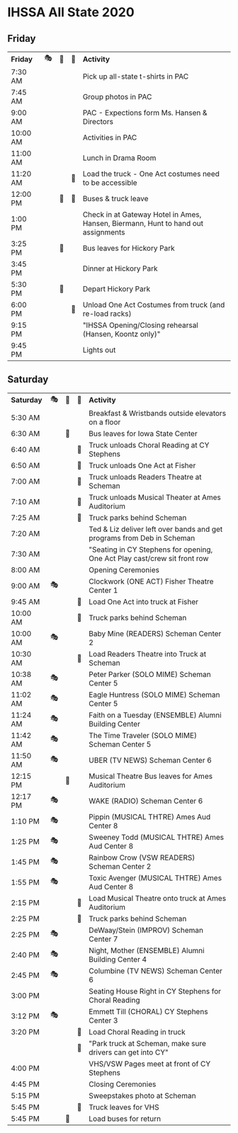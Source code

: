 # IHSSA All State 2020

## Friday

|                                                 |    |    |    |                                                         | 
|-------------------------------------------------|----|----|----|---------------------------------------------------------| 
| **Friday**                                      | 🎭 | 🚌 | 🚛 | **Activity**                                            | 
| 7:30 AM                                         |    |    |    | Pick up all-state t-shirts in PAC                       | 
| 7:45 AM                                         |    |    |    | Group photos in PAC                                     | 
| 9:00 AM                                         |    |    |    | PAC - Expections form Ms. Hansen & Directors            | 
| 10:00 AM                                        |    |    |    | Activities in PAC                                       | 
| 11:00 AM                                        |    |    |    | Lunch in Drama Room                                     | 
| 11:20 AM                                        |    |    | 🚛 | Load the truck - One Act costumes need to be accessible | 
| 12:00 PM                                        |    | 🚌 | 🚛 | Buses & truck leave                                     | 
| 1:00 PM                                         |    |    |    | Check in at Gateway Hotel in Ames, Hansen, Biermann, Hunt to hand out assignments | 
| 3:25 PM                                         |    | 🚌 |    | Bus leaves for Hickory Park                             | 
| 3:45 PM                                         |    |    |    | Dinner at Hickory Park                                  | 
| 5:30 PM                                         |    | 🚌 |    | Depart Hickory Park                                     | 
| 6:00 PM                                         |    |    | 🚛 | Unload One Act Costumes from truck (and re-load racks)  | 
| 9:15 PM                                         |    |    |    | "IHSSA Opening/Closing rehearsal (Hansen, Koontz only)" | 
| 9:45 PM                                         |    |    |    | Lights out                                              | 


## Saturday

|                                                                   |    |    |    |                                                                        | 
|-------------------------------------------------------------------|----|----|----|------------------------------------------------------------------------| 
| **Saturday**                                                      | 🎭 | 🚌 | 🚛 | **Activity**                                                           | 
| 5:30 AM                                                           |    |    |    | Breakfast & Wristbands outside elevators on a floor                    | 
| 6:30 AM                                                           |    | 🚌 |    | Bus leaves for Iowa State Center                                       | 
| 6:40 AM                                                           |    |    | 🚛 | Truck unloads Choral Reading at CY Stephens                            | 
| 6:50 AM                                                           |    |    | 🚛 | Truck unloads One Act at Fisher                                        | 
| 7:00 AM                                                           |    |    | 🚛 | Truck unloads Readers Theatre at Scheman                               | 
| 7:10 AM                                                           |    |    | 🚛 | Truck unloads Musical Theater at Ames Auditorium                       | 
| 7:25 AM                                                           |    |    | 🚛 | Truck parks behind Scheman                                             | 
| 7:20 AM                                                           |    |    |    | Ted & Liz deliver left over bands and get programs from Deb in Scheman | 
| 7:30 AM                                                           |    |    |    | "Seating in CY Stephens for opening, One Act Play cast/crew sit front row |
| 8:00 AM                                                           |    |    |    | Opening Ceremonies                                                     | 
| 9:00 AM                                                           | 🎭 |    |    | Clockwork (ONE ACT) Fisher Theatre Center 1                            | 
| 9:45 AM                                                           |    |    | 🚛 | Load One Act into truck at Fisher                                      | 
| 10:00 AM                                                          |    |    | 🚛 | Truck parks behind Scheman                                             | 
| 10:00 AM                                                          | 🎭 |    |    | Baby Mine (READERS) Scheman Center 2                                   | 
| 10:30 AM                                                          |    |    | 🚛 | Load Readers Theatre into Truck at Scheman                             | 
| 10:38 AM                                                          | 🎭 |    |    | Peter Parker (SOLO MIME) Scheman Center 5                              | 
| 11:02 AM                                                          | 🎭 |    |    | Eagle Huntress (SOLO MIME) Scheman Center 5                            | 
| 11:24 AM                                                          | 🎭 |    |    | Faith on a Tuesday (ENSEMBLE) Alumni Building Center                   | 
| 11:42 AM                                                          | 🎭 |    |    | The Time Traveler (SOLO MIME) Scheman Center 5                         | 
| 11:50 AM                                                          | 🎭 |    |    | UBER (TV NEWS) Scheman Center 6                                        | 
| 12:15 PM                                                          |    | 🚌 |    | Musical Theatre Bus leaves for Ames Auditorium                         | 
| 12:17 PM                                                          | 🎭 |    |    | WAKE (RADIO) Scheman Center 6                                          | 
| 1:10 PM                                                           | 🎭 |    |    | Pippin (MUSICAL THTRE) Ames Aud Center 8                               | 
| 1:25 PM                                                           | 🎭 |    |    | Sweeney Todd (MUSICAL THTRE) Ames Aud Center 8                         | 
| 1:45 PM                                                           | 🎭 |    |    | Rainbow Crow (VSW READERS) Scheman Center 2                            | 
| 1:55 PM                                                           | 🎭 |    |    | Toxic Avenger (MUSICAL THTRE) Ames Aud Center 8                        | 
| 2:15 PM                                                           |    |    | 🚛 | Load Musical Theatre onto truck at Ames Auditorium                     | 
| 2:25 PM                                                           |    |    | 🚛 | Truck parks behind Scheman                                             | 
| 2:25 PM                                                           | 🎭 |    |    | DeWaay/Stein (IMPROV) Scheman Center 7                                 | 
| 2:40 PM                                                           | 🎭 |    |    | Night, Mother (ENSEMBLE) Alumni Building Center 4 | 
| 2:45 PM                                                           | 🎭 |    |    | Columbine (TV NEWS) Scheman Center 6                                   | 
| 3:00 PM                                                           |    |    |    | Seating House Right in CY Stephens for Choral Reading                  | 
| 3:12 PM                                                           | 🎭 |    |    | Emmett Till (CHORAL) CY Stephens Center 3                              | 
| 3:20 PM                                                           |    |    | 🚛 | Load Choral Reading in truck                                           | 
|                                                                   |    |    | 🚛 | "Park truck at Scheman, make sure drivers can get into CY"             | 
| 4:00 PM                                                           |    |    |    | VHS/VSW Pages meet at front of CY Stephens                             | 
| 4:45 PM                                                           |    |    |    | Closing Ceremonies                                                     | 
| 5:15 PM                                                           |    |    |    | Sweepstakes photo at Scheman                                           | 
| 5:45 PM                                                           |    |    | 🚛 | Truck leaves for VHS                                                   | 
| 5:45 PM                                                           |    | 🚌 |    | Load buses for return                                                  | 
